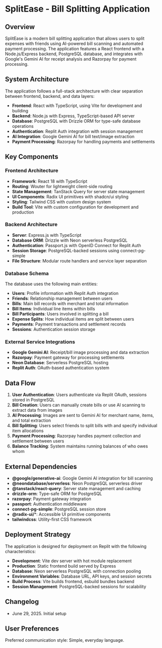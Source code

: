 # SplitEase - Bill Splitting Application

## Overview

SplitEase is a modern bill splitting application that allows users to split expenses with friends using AI-powered bill scanning and automated payment processing. The application features a React frontend with a Node.js/Express backend, PostgreSQL database, and integrates with Google's Gemini AI for receipt analysis and Razorpay for payment processing.

## System Architecture

The application follows a full-stack architecture with clear separation between frontend, backend, and data layers:

- **Frontend**: React with TypeScript, using Vite for development and building
- **Backend**: Node.js with Express, TypeScript-based API server
- **Database**: PostgreSQL with Drizzle ORM for type-safe database operations
- **Authentication**: Replit Auth integration with session management
- **AI Integration**: Google Gemini AI for bill text/image extraction
- **Payment Processing**: Razorpay for handling payments and settlements

## Key Components

### Frontend Architecture
- **Framework**: React 18 with TypeScript
- **Routing**: Wouter for lightweight client-side routing
- **State Management**: TanStack Query for server state management
- **UI Components**: Radix UI primitives with shadcn/ui styling
- **Styling**: Tailwind CSS with custom design system
- **Build Tool**: Vite with custom configuration for development and production

### Backend Architecture
- **Server**: Express.js with TypeScript
- **Database ORM**: Drizzle with Neon serverless PostgreSQL
- **Authentication**: Passport.js with OpenID Connect for Replit Auth
- **Session Storage**: PostgreSQL-backed sessions using connect-pg-simple
- **File Structure**: Modular route handlers and service layer separation

### Database Schema
The database uses the following main entities:
- **Users**: Profile information with Replit Auth integration
- **Friends**: Relationship management between users
- **Bills**: Main bill records with merchant and total information
- **Bill Items**: Individual line items within bills
- **Bill Participants**: Users involved in splitting a bill
- **Expense Splits**: How individual items are split between users
- **Payments**: Payment transactions and settlement records
- **Sessions**: Authentication session storage

### External Service Integrations
- **Google Gemini AI**: Receipt/bill image processing and data extraction
- **Razorpay**: Payment gateway for processing settlements
- **Neon Database**: Serverless PostgreSQL hosting
- **Replit Auth**: OAuth-based authentication system

## Data Flow

1. **User Authentication**: Users authenticate via Replit OAuth, sessions stored in PostgreSQL
2. **Bill Creation**: Users can manually create bills or use AI scanning to extract data from images
3. **AI Processing**: Images are sent to Gemini AI for merchant name, items, and total extraction
4. **Bill Splitting**: Users select friends to split bills with and specify individual item allocations
5. **Payment Processing**: Razorpay handles payment collection and settlement between users
6. **Balance Tracking**: System maintains running balances of who owes whom

## External Dependencies

- **@google/generative-ai**: Google Gemini AI integration for bill scanning
- **@neondatabase/serverless**: Neon PostgreSQL serverless driver
- **@tanstack/react-query**: Server state management and caching
- **drizzle-orm**: Type-safe ORM for PostgreSQL
- **razorpay**: Payment gateway integration
- **passport**: Authentication middleware
- **connect-pg-simple**: PostgreSQL session store
- **@radix-ui/***: Accessible UI primitive components
- **tailwindcss**: Utility-first CSS framework

## Deployment Strategy

The application is designed for deployment on Replit with the following characteristics:

- **Development**: Vite dev server with hot module replacement
- **Production**: Static frontend build served by Express
- **Database**: Neon serverless PostgreSQL with connection pooling
- **Environment Variables**: Database URL, API keys, and session secrets
- **Build Process**: Vite builds frontend, esbuild bundles backend
- **Session Management**: PostgreSQL-backed sessions for scalability

## Changelog

- June 29, 2025. Initial setup

## User Preferences

Preferred communication style: Simple, everyday language.